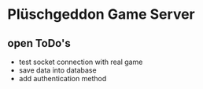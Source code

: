 # Plüschgeddon Game Server

## open ToDo's

* test socket connection with real game
* save data into database
* add authentication method